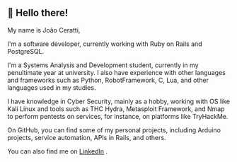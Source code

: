 ## 👋 Hello there!

My name is João Ceratti,

I'm a software developer, currently working with Ruby on Rails and PostgreSQL.

I'm a Systems Analysis and Development student, currently in my penultimate year at university. I also have experience with other languages and frameworks such as Python, RobotFramework, C, Lua, and other languages used in my studies.

I have knowledge in Cyber Security, mainly as a hobby, working with OS like Kali Linux and tools such as THC Hydra, Metasploit Framework, and Nmap to perform pentests on services, for instance, on platforms like TryHackMe.

On GitHub, you can find some of my personal projects, including Arduino projects, service automation, APIs in Rails, and others.

You can also find me on [LinkedIn](https://www.linkedin.com/in/joao-ceratti-ba20392b0/) .
